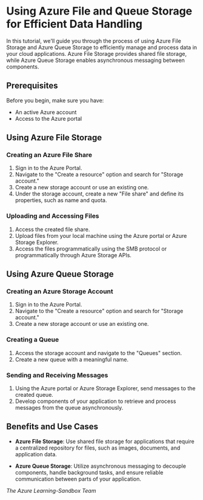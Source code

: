 # Using Azure File and Queue Storage for Efficient Data Handling

In this tutorial, we'll guide you through the process of using Azure File Storage and Azure Queue Storage to efficiently manage and process data in your cloud applications. Azure File Storage provides shared file storage, while Azure Queue Storage enables asynchronous messaging between components.

## Prerequisites

Before you begin, make sure you have:

- An active Azure account
- Access to the Azure portal

## Using Azure File Storage

### Creating an Azure File Share

1. Sign in to the Azure Portal.
2. Navigate to the "Create a resource" option and search for "Storage account."
3. Create a new storage account or use an existing one.
4. Under the storage account, create a new "File share" and define its properties, such as name and quota.

### Uploading and Accessing Files

1. Access the created file share.
2. Upload files from your local machine using the Azure portal or Azure Storage Explorer.
3. Access the files programmatically using the SMB protocol or programmatically through Azure Storage APIs.

## Using Azure Queue Storage

### Creating an Azure Storage Account

1. Sign in to the Azure Portal.
2. Navigate to the "Create a resource" option and search for "Storage account."
3. Create a new storage account or use an existing one.

### Creating a Queue

1. Access the storage account and navigate to the "Queues" section.
2. Create a new queue with a meaningful name.

### Sending and Receiving Messages

1. Using the Azure portal or Azure Storage Explorer, send messages to the created queue.
2. Develop components of your application to retrieve and process messages from the queue asynchronously.

## Benefits and Use Cases

- **Azure File Storage**: Use shared file storage for applications that require a centralized repository for files, such as images, documents, and application data.

- **Azure Queue Storage**: Utilize asynchronous messaging to decouple components, handle background tasks, and ensure reliable communication between parts of your application.

_The Azure Learning-Sandbox Team_
